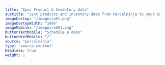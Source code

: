```yaml
---
title: "Sync Product & Inventory data"
subtitle: "Sync products and inventory data from Parcelninja to your sales channel(s)"
imageDestop: "/images/a01.png"
imageDestopWidth: "1006"
imageMobile: "/images/a001.png"
buttonTextMobile: "Schedule a demo"
buttonHrefMobile: "/"
source: "parcelninja"
type: "source-content"
headless: true
weight: 1
---
```

